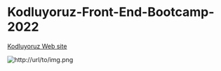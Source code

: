 # Kodluyoruz-Front-End-Bootcamp-2022

[Kodluyoruz Web site](https://www.kodluyoruz.org/)


![http://url/to/img.png](https://res.cloudinary.com/danielkapper-com/image/upload/v1577156572/logo-one.png)
